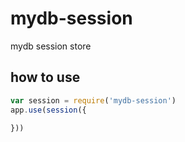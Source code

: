 # mydb-session
mydb session store

## how to use
```javascript
var session = require('mydb-session')
app.use(session({
  
}))

```